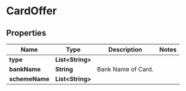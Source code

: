 

# CardOffer


## Properties

| Name | Type | Description | Notes |
|------------ | ------------- | ------------- | -------------|
|**type** | **List&lt;String&gt;** |  |  |
|**bankName** | **String** | Bank Name of Card. |  |
|**schemeName** | **List&lt;String&gt;** |  |  |



